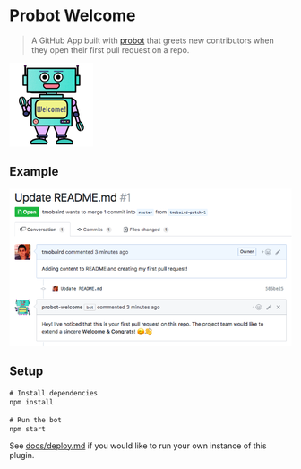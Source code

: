 # Probot Welcome

> A GitHub App built with [probot](https://github.com/probot/probot) that greets new contributors when they open their first pull request on a repo.

![probot-welcome][probot-welcome-logo]

## Example

![probot-welcome-example][probot-welcome-example]

## Setup

```
# Install dependencies
npm install

# Run the bot
npm start
```

See [docs/deploy.md](docs/deploy.md) if you would like to run your own instance of this plugin.

[probot-welcome-logo]: docs/images/probot-welcome-xs.png
[probot-welcome-example]: docs/images/probot-welcome-example.png
